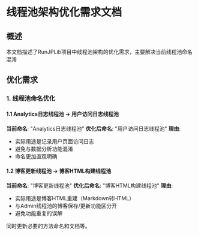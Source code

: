# 线程池架构优化需求文档

## 概述

本文档描述了RunJPLib项目中线程池架构的优化需求，主要解决当前线程池命名混淆

## 优化需求

### 1. 线程池命名优化

#### 1.1 Analytics日志线程池 → 用户访问日志线程池

**当前命名**: "Analytics日志线程池"
**优化后命名**: "用户访问日志线程池"
**理由**: 
- 实际用途是记录用户页面访问日志
- 避免与数据分析功能混淆
- 命名更加直观明确


#### 1.2 博客更新线程池 → 博客HTML构建线程池

**当前命名**: "博客更新线程池"
**优化后命名**: "博客HTML构建线程池"
**理由**:
- 实际用途是博客HTML重建（Markdown转HTML）
- 与Admin线程池的博客保存/更新功能区分开
- 避免功能重复的误解

同时更新必要的方法命名和文档等。